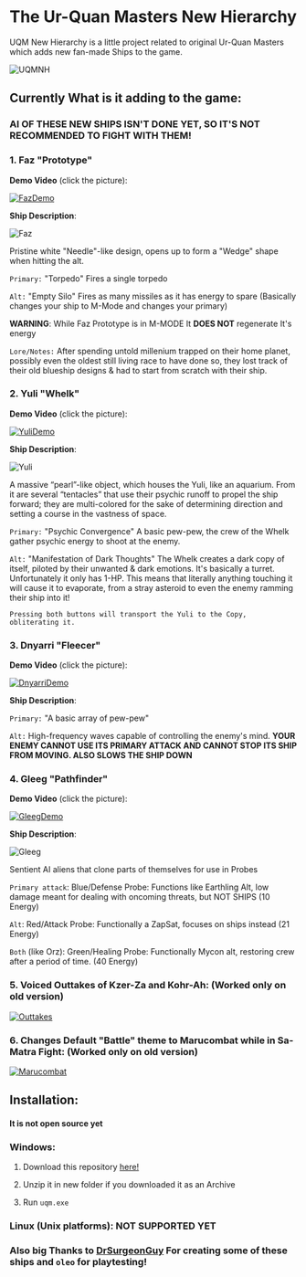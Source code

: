 # The Ur-Quan Masters New Hierarchy
UQM New Hierarchy is a little project related to original Ur-Quan Masters which adds new fan-made Ships to the game.

![UQMNH](https://i.imgur.com/wWWTyvw.png)

## Currently What is it adding to the game:

### AI OF THESE NEW SHIPS ISN'T DONE YET, SO IT'S NOT RECOMMENDED TO FIGHT WITH THEM!

### 1. Faz "Prototype"
**Demo Video** (click the picture):

[![FazDemo](https://i.imgur.com/T4njllT.png)](https://www.youtube.com/watch?v=oX9jl5FA490)


**Ship Description**:

![Faz](https://i.imgur.com/DWzl72N.png)

Pristine white "Needle"-like design, opens up to form a "Wedge" shape when hitting the alt.

``Primary:`` "Torpedo" Fires a single torpedo

``Alt:`` "Empty Silo" Fires as many missiles as it has energy to spare (Basically changes your ship to M-Mode and changes your primary)

**WARNING**:
While Faz Prototype is in M-MODE It **DOES NOT** regenerate It's energy

``Lore/Notes:`` After spending untold millenium trapped on their home planet, possibly even the oldest still living race to have done so, they lost track of their old blueship designs & had to start from scratch with their ship.


### 2. Yuli "Whelk"
**Demo Video** (click the picture):

[![YuliDemo](https://i.imgur.com/D4Nf8mV.png)](https://www.youtube.com/watch?v=fwcjyrMSxmM)

**Ship Description**:

![Yuli](https://i.imgur.com/U7h3aUm.png)

A massive “pearl”-like object, which houses the Yuli, like an aquarium. From it are several “tentacles” that use their psychic runoff to propel the ship forward; they are multi-colored for the sake of determining direction and setting a course in the vastness of space.

``Primary:`` "Psychic Convergence" A basic pew-pew, the crew of the Whelk gather psychic energy to shoot at the enemy.

``Alt:`` "Manifestation of Dark Thoughts" The Whelk creates a dark copy of itself, piloted by their unwanted & dark emotions. It's basically a turret. Unfortunately it only has 1-HP. This means that literally anything touching it will cause it to evaporate, from a stray asteroid to even the enemy ramming their ship into it!

``Pressing both buttons will transport the Yuli to the Copy, obliterating it.``

### 3. Dnyarri "Fleecer"
**Demo Video** (click the picture):

[![DnyarriDemo](https://i.imgur.com/zLbpMcI.png)](https://www.youtube.com/watch?v=RLRc-Bo0vv4)

**Ship Description**:

``Primary:`` "A basic array of pew-pew"

``Alt:`` High-frequency waves capable of controlling the enemy's mind.
**YOUR ENEMY CANNOT USE ITS PRIMARY ATTACK AND CANNOT STOP ITS SHIP FROM MOVING. ALSO SLOWS THE SHIP DOWN**

### 4. Gleeg "Pathfinder"
**Demo Video** (click the picture):

[![GleegDemo](https://i.imgur.com/QplP4ps.png)](https://www.youtube.com/watch?v=zCJ3zIfR5Nw)

**Ship Description**:

![Gleeg](https://i.imgur.com/jyQwQ88.png)

Sentient AI aliens that clone parts of themselves for use in Probes

``Primary attack``: Blue/Defense Probe: Functions like Earthling Alt, low damage meant for dealing with oncoming threats, but NOT SHIPS (10 Energy)

``Alt``: Red/Attack Probe: Functionally a ZapSat, focuses on ships instead (21 Energy)

``Both`` (like Orz): Green/Healing Probe: Functionally Mycon alt, restoring crew after a period of time. (40 Energy)


### 5. Voiced Outtakes of Kzer-Za and Kohr-Ah: (Worked only on old version)

[![Outtakes](https://i.imgur.com/vFEP7qm.png)](https://www.youtube.com/watch?v=xts0DnoyWt0)

### 6. Changes Default "Battle" theme to Marucombat while in Sa-Matra Fight: (Worked only on old version)

[![Marucombat](https://i.imgur.com/diaS8Od.png)](https://www.youtube.com/watch?v=RpzPxr5i6ZA)




## Installation:
#### It is not open source yet

### Windows:
  1. Download this repository [here!](https://github.com/IAsteRoiDI/UQM-NewHierarchy/releases/tag/1.0.4)

  2. Unzip it in new folder if you downloaded it as an Archive

  3. Run ``uqm.exe``

### Linux (Unix platforms): NOT SUPPORTED YET

### Also big Thanks to [DrSurgeonGuy](https://www.reddit.com/user/DrSurgeonGuy/) For creating some of these ships and ``oleo`` for playtesting!
